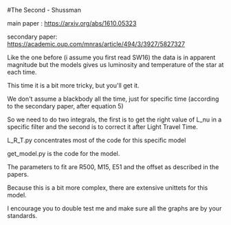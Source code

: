 #The Second - Shussman

main paper : https://arxiv.org/abs/1610.05323

secondary paper: https://academic.oup.com/mnras/article/494/3/3927/5827327

Like the one before (i assume you first read SW16) the data is in apparent magnitude 
but the models gives us luminosity and temperature of the star at each time.

This time it is a bit more tricky, but you'll get it.

We don't assume a blackbody all the time, just for specific time (according to the secondary paper, after equation 5)

So we need to do two integrals, the first is to get the right value of L_nu in a specific filter
and the second is to correct it after Light Travel Time.

L_R_T.py concentrates most of the code for this specific model

get_model.py is the code for the model.

The parameters to fit are R500, M15, E51 and the offset as described in the papers. 

Because this is a bit more complex, there are extensive unittets for this model.

I encourage you to double test me and make sure all the graphs are by your standards.
